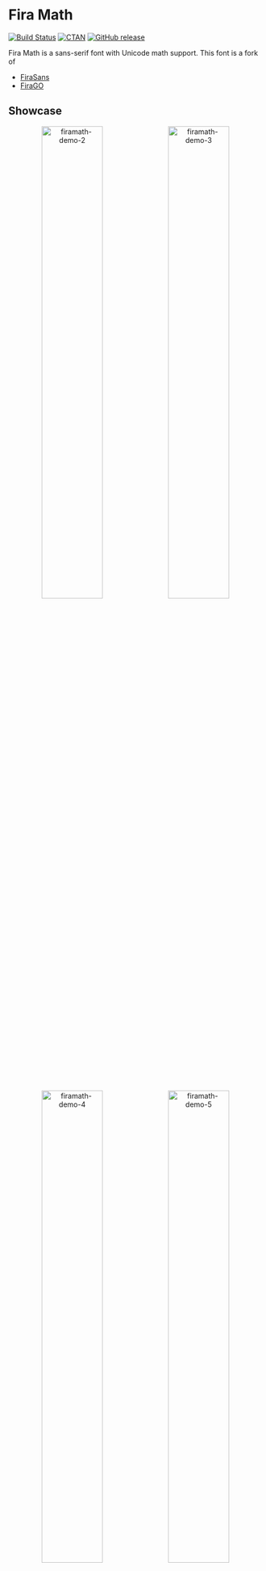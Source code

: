 # Fira Math

[![Build Status](https://github.com/firamath/firamath/workflows/build/badge.svg)](https://github.com/firamath/firamath/actions/workflows/main.yml)
[![CTAN](https://img.shields.io/ctan/v/firamath.svg)](https://www.ctan.org/pkg/firamath)
[![GitHub release](https://img.shields.io/github/release/firamath/firamath/all.svg)](https://github.com/firamath/firamath/releases/latest)

Fira Math is a sans-serif font with Unicode math support. This font is a fork of

- [FiraSans](https://github.com/bBoxType/FiraSans)
- [FiraGO](https://github.com/bBoxType/FiraGO)

## Showcase

<p align="center">
  <img src="docs/svg/firamath-demo-2.svg" alt="firamath-demo-2" width=49%>
  <img src="docs/svg/firamath-demo-3.svg" alt="firamath-demo-3" width=49%>
  <img src="docs/svg/firamath-demo-4.svg" alt="firamath-demo-4" width=49%>
  <img src="docs/svg/firamath-demo-5.svg" alt="firamath-demo-5" width=49%>
</p>

## Installation

### On your system

Download `FiraMath-Regular.otf` from the [GitHub release](https://github.com/firamath/firamath/releases) page, then:

- Windows
  1. Quit related programs, e.g. Microsoft Word.
  1. Double-click the font file to open it in the Font Previewer.
  1. Click `Install` bottom to install.
  1. You can also directly copy all the `.otf` font files into `%WINDOWS%\Fonts\` to install them.
- macOS
  1. Double-click on the font files in Finder.
  1. It will open in the font previewer. Click Install Font. It will open in the Font Book.
  1. Close the Font Book. The fonts should now be available.
  1. Details can be found in [this article](http://support.apple.com/kb/HT2509).
- Linux
  1. Copy the `.otf` font files to your fonts directory.
  1. Run `sudo fc-cache`.

### On the TeX distribution

- If there are no special reasons, you should always install Fira Math via the package manager:

  - TeX Live: run `tlmgr install firamath`
  - MiKTeX: run `mpm --admin --install=firamath`

  Both distributions have GUI interfaces, you may enjoy them as well.

- **[NOT RECOMMENDED]** Download `firamath.tds.zip` from [CTAN](https://ctan.org/pkg/firamath) or [GitHub release page](https://github.com/firamath/firamath/releases), extract it in the root of one of your TDS trees, then run `mktexlsr` and `fc-cache` to update the filename database and font cache.

## Usage

Fira Math can be used in LaTeX, ConTeXt and Microsoft Word after installed on your OS (or the TeX distribution).

### LaTeX

```latex
% Compiled with XeLaTeX or LuaLaTeX
\documentclass{article}
\usepackage{amsmath}
\usepackage[mathrm=sym]{unicode-math}
\setmathfont{Fira Math}

\begin{document}
\[
  \int_0^{\mathrm{\pi}} \sin x \, \mathrm{d}x = 2
\]
\end{document}
```

You may try the [`firamath-otf`](https://ctan.org/pkg/firamath-otf) package as well. - Thanks [Herbert Voß](https://github.com/hvoss49)!

### ConTeXt

```tex
% Compiled with ConTeXt MkIV
\definefontfamily [mainface] [rm] [FiraGO]  % Require FiraGO fonts
\definefontfamily [mainface] [mm] [Fira Math]
\setupbodyfont    [mainface]

\starttext
\startformula
  \int_0^{\mathrm{\pi}} \sin x \, \mathrm{d}x = 2
\stopformula
\stoptext
```

See <https://tex.stackexchange.com/q/429621>.

### Microsoft Word

1. Create a new equation. Then select the little *additional settings* corner.
1. In the menu, change the *Default font* to Fira Math.
1. In order for the changes to take effect, you will have to create a new equation environment (the current one will not be changed).
1. To change the font in existing equations, select the equation text and select an OpenType math-enabled font (such as Fira Math).

See <https://superuser.com/q/1114697>.

## Building from source

To build Fira Math, you may

```sh
python -m pip install -U pip
pip install -r requirements.txt
patch $(python -c "import os, glyphsLib; print(os.path.join(glyphsLib.__path__[0], 'builder', 'axes.py'))") scripts/axes.py.diff
python scripts/build.py
```

Note that Python 3.9+ is required. Since we are using [the dev version of glyphsLib](https://github.com/googlefonts/glyphsLib/pull/652), it's better to use a Python virtual environment.

To edit the source files, [Glyphs 3](https://glyphsapp.com/) is required.

### Development builds

If you just want to download the latest development version, please try the artifacts in [GitHub Actions](https://github.com/firamath/firamath/actions).

## Contributing

[Issues](https://github.com/firamath/firamath/issues) and [pull requests](https://github.com/firamath/firamath/pulls) are always welcome.

## License

This Font Software is licensed under the [SIL Open Font License](http://scripts.sil.org/OFL), Version 1.1.

-----

Copyright (C) 2018&ndash;2021 by Xiangdong Zeng.
